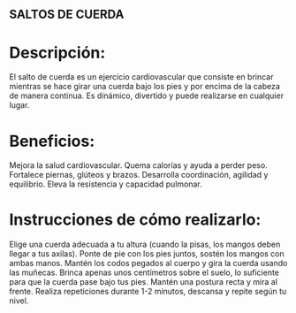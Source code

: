 ## SALTOS DE CUERDA

# Descripción:
El salto de cuerda es un ejercicio cardiovascular que consiste en brincar mientras se hace girar una cuerda bajo los pies y por encima de la cabeza de manera continua. Es dinámico, divertido y puede realizarse en cualquier lugar.

# Beneficios:

Mejora la salud cardiovascular.
Quema calorías y ayuda a perder peso.
Fortalece piernas, glúteos y brazos.
Desarrolla coordinación, agilidad y equilibrio.
Eleva la resistencia y capacidad pulmonar.

# Instrucciones de cómo realizarlo:

Elige una cuerda adecuada a tu altura (cuando la pisas, los mangos deben llegar a tus axilas).
Ponte de pie con los pies juntos, sostén los mangos con ambas manos.
Mantén los codos pegados al cuerpo y gira la cuerda usando las muñecas.
Brinca apenas unos centímetros sobre el suelo, lo suficiente para que la cuerda pase bajo tus pies.
Mantén una postura recta y mira al frente.
Realiza repeticiones durante 1-2 minutos, descansa y repite según tu nivel.
